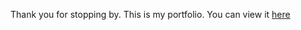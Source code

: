Thank you for stopping by. This is my portfolio. You can view it [here](https://bsmitty815.github.io/portfolio/)